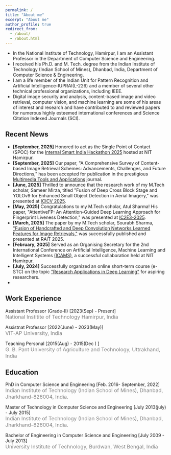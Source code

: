 ```yaml
---
permalink: /
title: "About me"
excerpt: "About me"
author_profile: true
redirect_from: 
  - /about/
  - /about.html
---
```


* In the National Institute of Technology, Hamirpur, I am an Assistant Professor in the Department of Computer Science and Engineering.
* I received his Ph.D. and M. Tech. degree from the Indian Institute of Technology (Indian School of Mines), Dhanbad, India, Department of Computer Science & Engineering.
* I am a life member of the Indian Unit for Pattern Recognition and Artificial Intelligence-IUPRAI(L-226) and a member of several other technical professional organizations, including IEEE.
* Digital image security and analysis, content-based image and video retrieval, computer vision, and machine learning are some of his areas of interest and research and have contributed to and reviewed papers for numerous highly esteemed international conferences and Science Citation Indexed Journals (SCI).

## Recent News 
* **[September, 2025]** Honored to act as the Single Point of Contact (SPOC) for the <a href="https://www.sih.gov.in/">Internal Smart India Hackathon 2025</a> hosted at NIT Hamirpur.
* **[September, 2025]** Our paper, "A Comprehensive Survey of Content-based Image Retrieval Schemes: Advancements, Challenges, and Future Directions," has been accepted for publication in the prestigious <a href="https://link.springer.com/journal/11042">Multimedia Tools and Applications</a> journal. 
* **[June, 2025]** Thrilled to announce that the research work of my M.Tech scholar, Sameer Mirza, titled "Fusion of Deep Cross Block Stage and YOLOv9 for Enhanced Small Object Detection in Aerial Imagery," was presented at <a href="https://www.scrs.in/conference/icivc2025">ICICV 2025</a>.
* **[May, 2025]** Congratulations to my M.Tech scholar, Atul Sharma! His paper, "AttentiveFP: An Attention-Guided Deep Learning Approach for Fingerprint Liveness Detection," was presented at <a href="https://academicalerts.org/events/2025-IC2E3-2">IC2E3-2025</a>.
* **[March, 2025]** The paper by my M.Tech scholar, Sourabh Sharma, <a href="https://ieeexplore.ieee.org/abstract/document/11088972?casa_token=_qW7835jtY8AAAAA:hceHVmNskVVdDmLfkUJbzOx_ETXb47wARyo-HW3XGm9QowaVFn5i6l2Vmkqe6KR3JIw-eusXtsQ">"Fusion of Handcrafted and Deep Convolution Networks Learned Features for Image Retrievals,"</a> was successfully published and presented at RAIT 2025. 
* **[February, 2025]** Served as an Organising Secretary for the 2nd International Conference on Artificial Intelligence, Machine Learning and Intelligent Systems <a href="https://sites.google.com/nith.ac.in/icams2025/home">(ICAMS)</a>, a successful collaboration held at NIT Hamirpur.
* **[July, 2024]** Successfully organized an online short-term course (e-STC) on the topic <a href="https://nith.ac.in/uploads/topics/estc-csed17177438577130.pdf">"Research Applications in Deep Learning"</a> for aspiring researchers.
* 
## Work Experience
<p class="common_list bullet_list edu_list"> Assistant Professor (Grade-II) [2023(Sep) - Present]
<br><font size="3" color="gray"> National Institite of Technology Hamirpur, India</font>
</p>
<p class="common_list bullet_list edu_list"> Assistnat Professor [2022(June) - 2023(May)]
<br><font size="3" color="gray"> VIT-AP University, India</font>
</p>
<p class="common_list bullet_list edu_list"> Teaching Personal [2015(Aug) - 2015(Dec ) ]
<br><font size="3" color="gray">G. B. Pant University of Agriculture and Technology, Uttrakhand, India</font>
</p>


## Education

<p class="common_list bullet_list edu_list"> PhD in Computer Science and Engineering [Feb. 2016- September, 2022]
<br><font size="3" color="gray"> Indian Institute of Technology (Indian School of Mines), Dhanbad, Jharkhand-826004, India.</font>
</p>
<p class="common_list bullet_list edu_list"> Master of Technology in Computer Science and Engineering [July 2013(july) - July 2015]
<br><font size="3" color="gray"> Indian Institute of Technology (Indian School of Mines), Dhanbad, Jharkhand-826004, India.</font>
</p>
<p class="common_list bullet_list edu_list"> Bachelor of Engineering in Computer Science and Engineering [July 2009 - July 2013]
<br><font size="3" color="gray"> University Institute of Technology, Burdwan, West Bengal, India</font>
</p>
